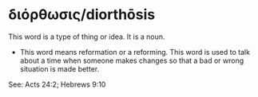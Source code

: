 # διόρθωσις/diorthōsis 
This word is a type of thing or idea. It is a noun. 

* This word means reformation or a reforming. This word is used to talk about a time when someone makes changes so that a bad or wrong situation is made better. 

See: Acts 24:2; Hebrews 9:10
